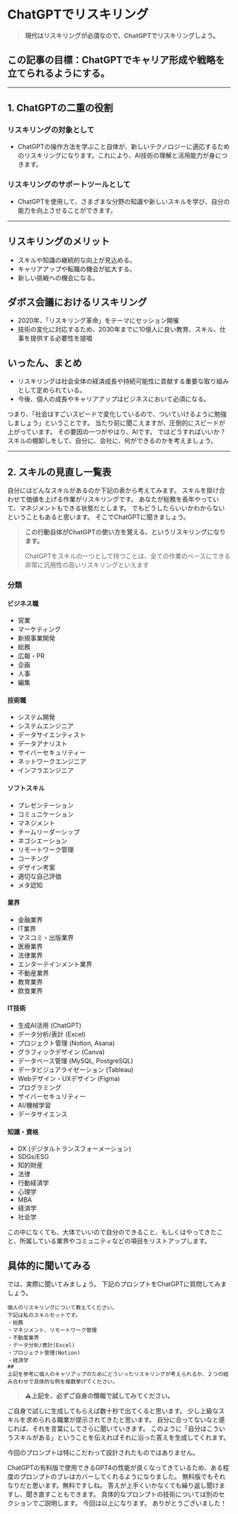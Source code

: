 # ChatGPTでリスキリング

> **現代はリスキリングが必須なので、ChatGPTでリスキリングしよう。**

## この記事の目標：ChatGPTでキャリア形成や戦略を立てられるようにする。

---

## 1. ChatGPTの二重の役割

### リスキリングの対象として

- ChatGPTの操作方法を学ぶこと自体が、新しいテクノロジーに適応するためのリスキリングになります。これにより、AI技術の理解と活用能力が身につきます。

### リスキリングのサポートツールとして

- ChatGPTを使用して、さまざまな分野の知識や新しいスキルを学び、自分の能力を向上させることができます。

---

## リスキリングのメリット

- スキルや知識の継続的な向上が見込める。
- キャリアアップや転職の機会が拡大する。
- 新しい挑戦への機会になる。

## ダボス会議におけるリスキリング

- 2020年、「リスキリング革命」をテーマにセッション開催
- 技術の変化に対応するため、2030年までに10億人に良い教育、スキル、仕事を提供する必要性を提唱

## いったん、まとめ

- リスキリングは社会全体の経済成長や持続可能性に貢献する重要な取り組みとして定められている。
- 今後、個人の成長やキャリアアップはビジネスにおいて必須になる。

つまり、「社会はすごいスピードで変化しているので、ついていけるように勉強しましょう」ということです。
当たり前に聞こえますが、圧倒的にスピードが上がっています。
その要因の一つがやはり、AIです。
ではどうすればいいか？
スキルの棚卸しをして、自分に、会社に、何ができるのかを考えましょう。

---

## 2. スキルの見直し一覧表

自分にはどんなスキルがあるのか下記の表から考えてみます。
スキルを掛け合わせて価値を上げる作業がリスキリングです。
あなたが総務を長年やっていて、マネジメントもできる状態だとします。
でもどうしたらいいかわからないということもあると思います。
そこでChatGPTに聞きましょう。

> **この行動自体がChatGPTの使い方を覚える、というリスキリングになります。**
>
> ChatGPTをスキルの一つとして持つことは、全ての作業のベースにできる非常に汎用性の高いリスキリングといえます

### 分類

#### ビジネス職

- 営業
- マーケティング
- 新規事業開発
- 総務
- 広報・PR
- 企画
- 人事
- 編集

#### 技術職

- システム開発
- システムエンジニア
- データサイエンティスト
- データアナリスト
- サイバーセキュリティー
- ネットワークエンジニア
- インフラエンジニア

#### ソフトスキル

- プレゼンテーション
- コミュニケーション
- マネジメント
- チームリーダーシップ
- ネゴシエーション
- リモートワーク管理
- コーチング
- デザイン考案
- 適切な自己評価
- メタ認知

#### 業界

- 金融業界
- IT業界
- マスコミ・出版業界
- 医療業界
- 法律業界
- エンターテインメント業界
- 不動産業界
- 教育業界
- 飲食業界

#### IT技術

- 生成AI活用 (ChatGPT)
- データ分析/表計 (Excel)
- プロジェクト管理 (Notion, Asana)
- グラフィックデザイン (Canva)
- データベース管理 (MySQL, PostgreSQL)
- データビジュアライゼーション (Tableau)
- Webデザイン・UXデザイン (Figma)
- プログラミング
- サイバーセキュリティー
- AI/機械学習
- データサイエンス

#### 知識・資格

- DX (デジタルトランスフォーメーション)
- SDGs/ESG
- 知的財産
- 法律
- 行動経済学
- 心理学
- MBA
- 経済学
- 社会学

この中になくても、大体でいいので自分のできること、もしくはやってきたこと、所属している業界やコミュニティなどの項目をリストアップします。

## 具体的に聞いてみる

では、実際に聞いてみましょう。
下記のプロンプトをChatGPTに質問してみましょう。

```
個人のリスキリングについて教えてください。
下記は私のスキルセットです。
・総務
・マネジメント、リモートワーク管理
・不動産業界
・データ分析/表計(Excel)
・プロジェクト管理(Notion)
・経済学
##
上記を参考に個人のキャリアップのためにどういったリスキリングが考えられるか、２つの組み合わせで具体的な例を複数挙げてください。
```

> ⚠️**上記を、必ずご自身の情報で試してみてください。**

ご自身で試しに生成してもらえば数十秒で出てくると思います。
少し上級なスキルを求められる職業が提示されてきたと思います。
自分に合ってないなと感じれば、それを言葉にしてさらに聞いていきます。
このように「自分はこういうスキルがある」ということを伝えればそれに沿った答えを生成してくれます。

今回のプロンプトは特にこだわって設計されたものではありません。

ChatGPTの有料版で使用できるGPT4の性能が良くなってきているため、ある程度のプロンプトのブレはカバーしてくれるようになりました。
無料版でもそれなりだと思います。無料ですしね。
答えが上手くいかなくても繰り返し聞けますし、聞き直すこともできます。
具体的なプロンプトの技術については別のセクションでご説明します。
今回は以上になります。
ありがとうございました！